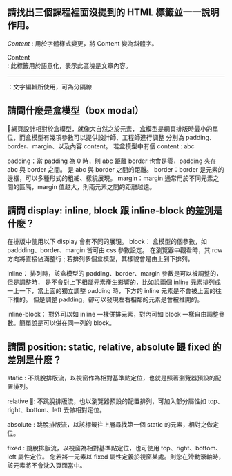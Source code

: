 ## 請找出三個課程裡面沒提到的 HTML 標籤並一一說明作用。

<em> Content </em> : 用於字體樣式變更，將 Content 變為斜體字。

<article> Content </article> : 此標籤用於語意化，表示此區塊是文章內容。

<hr>：文字編輯所使用，可為分隔線


## 請問什麼是盒模型（box modal）

網頁設計相對於盒模型，就像大自然之於元素，
盒模型是網頁排版時最小的單位，而盒模型有幾項參數可以提供設計師、工程師進行調整
分別為 padding、border、margin、以及內容 content。
若盒模型中有個 content : abc

padding：當 padding 為 0 時，則 abc 距離 border 也會是零，padding 夾在 abc 與 border 之間。
        是 abc 與 border 之間的距離。
border：border 是元素的邊框，可以多種形式的粗細、樣貌展現。 
margin：margin 通常用於不同元素之間的區隔，margin 值越大，則兩元素之間的距離越遠。
## 請問 display: inline, block 跟 inline-block 的差別是什麼？

在排版中使用以下 display 會有不同的展現。
block：
盒模型的個參數，如 paddding、border、margin 皆可由 css 參數設定。
在瀏覽器中觀看時，其 row 方向將直接佔滿整行 ; 若排列多個盒模型，其樣貌會是由上到下排列。

inline：
排列時，該盒模型的 padding、border、margin 參數是可以被調整的，但是調整時，
是不會對上下相鄰元素產生影響的，比如說兩個 inline 元素排列成一上一下，當上面的獨立調整 padding 時，下方的 inline 元素是不會被上面的往下推的。
但是調整 padding，卻可以發現左右相鄰的元素是會被推開的。

inline-block：
對外可以如 inline 一樣併排元素，對內可如 block 一樣自由調整參數。簡單說是可以併在同一列的 block。

## 請問 position: static, relative, absolute 跟 fixed 的差別是什麼？
static : 不跳脫排版流，以視窗作為相對基準點定位，也就是照著瀏覽器預設的配置排列。

relative : 不跳脫排版流，也以瀏覽器預設的配置排列，可加入部分屬性如 top、right、bottom、left 
           去做相對定位。

absolute : 跳脫排版流，以該標籤往上層尋找第一個 static 的元素，相對之做定位。

fixed : 跳脫排版流，以視窗為相對基準點定位，也可使用 top、right、bottom、left 屬性定位。
        您若將一元素以 fixed 屬性定義於視窗某處。則您在滑動滾軸時，該元素將不會沈入頁面當中。

